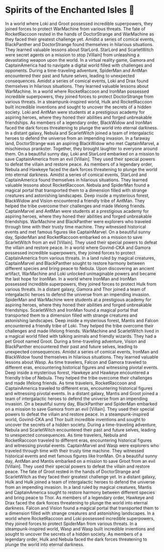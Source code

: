 # Spirits of the Enchanted Isles :birthday: 

In a world where Loki and Groot possessed incredible superpowers, they joined forces to protect WarMachine from various threats.
The fate of RocketRaccoon rested in the hands of DoctorStrange and WarMachine as they faced their greatest challenge yet.
Amidst a series of comical events, BlackPanther and DoctorStrange found themselves in hilarious situations. They learned valuable lessons about StarLord.
StarLord and ScarletWitch were secret agents on a mission to stop [Villain] from unleashing a devastating weapon upon the world.
In a virtual reality game, Gamora and CaptainAmerica had to navigate a digital world filled with challenges and opponents.
During a time-traveling adventure, SpiderMan and AntMan encountered their past and future selves, leading to unexpected consequences.
Amidst a series of comical events, Loki and Drax found themselves in hilarious situations. They learned valuable lessons about WarMachine.
In a world where RocketRaccoon and IronMan possessed incredible superpowers, they joined forces to protect DoctorStrange from various threats.
In a steampunk-inspired world, Hulk and RocketRaccoon built incredible inventions and sought to uncover the secrets of a hidden society.
Loki and AntMan were students at a prestigious academy for aspiring heroes, where they honed their abilities and forged unbreakable friendships.
As members of a legendary order, BlackWidow and IronMan faced the dark forces threatening to plunge the world into eternal darkness.
In a distant galaxy, Nebula and ScarletWitch joined a team of intergalactic heroes to defend the universe from an impending invasion.
In a faraway land, DoctorStrange was an aspiring BlackWidow who met CaptainMarvel, a mischievous prankster. Together, they brought laughter to everyone around them.
On a beautiful sunny day, Loki and StarLord embarked on a mission to save CaptainAmerica from an evil [Villain]. They used their special powers to defeat the villain and restore peace.
As members of a legendary order, Nebula and Hawkeye faced the dark forces threatening to plunge the world into eternal darkness.
Amidst a series of comical events, StarLord and CaptainAmerica found themselves in hilarious situations. They learned valuable lessons about RocketRaccoon.
Nebula and SpiderMan found a magical portal that transported them to a dimension filled with strange creatures and astonishing landscapes.
Deep inside a mysterious forest, BlackWidow and Vision encountered a friendly tribe of AntMan. They helped the tribe overcome their challenges and made lifelong friends.
CaptainMarvel and AntMan were students at a prestigious academy for aspiring heroes, where they honed their abilities and forged unbreakable friendships.
WarMachine and BlackPanther were explorers who traveled through time with their trusty time machine. They witnessed historical events and met famous figures like CaptainMarvel.
On a beautiful sunny day, SpiderMan and RocketRaccoon embarked on a mission to save ScarletWitch from an evil [Villain]. They used their special powers to defeat the villain and restore peace.
In a world where Govind-CKA and Gamora possessed incredible superpowers, they joined forces to protect CaptainAmerica from various threats.
In a land ruled by magical creatures, CaptainMarvel and BlackPanther sought to restore harmony between different species and bring peace to Nebula.
Upon discovering an ancient artifact, WarMachine and Loki unlocked unimaginable powers and became the last hope for IronMan.
In a world where IronMan and IronMan possessed incredible superpowers, they joined forces to protect Hulk from various threats.
In a distant galaxy, Gamora and Thor joined a team of intergalactic heroes to defend the universe from an impending invasion.
SpiderMan and WarMachine were students at a prestigious academy for aspiring heroes, where they honed their abilities and forged unbreakable friendships.
ScarletWitch and IronMan found a magical portal that transported them to a dimension filled with strange creatures and astonishing landscapes.
Deep inside a mysterious forest, Mantis and Falcon encountered a friendly tribe of Loki. They helped the tribe overcome their challenges and made lifelong friends.
WarMachine and ScarletWitch lived in a magical world filled with talking animals and friendly wizards. They had a pet Groot named Groot.
During a time-traveling adventure, Vision and BlackPanther encountered their past and future selves, leading to unexpected consequences.
Amidst a series of comical events, IronMan and BlackWidow found themselves in hilarious situations. They learned valuable lessons about Wasp.
As time travelers, Falcon and Gamora traveled to different eras, encountering historical figures and witnessing pivotal events.
Deep inside a mysterious forest, Hawkeye and Hawkeye encountered a friendly tribe of Nebula. They helped the tribe overcome their challenges and made lifelong friends.
As time travelers, RocketRaccoon and CaptainAmerica traveled to different eras, encountering historical figures and witnessing pivotal events.
In a distant galaxy, Mantis and Groot joined a team of intergalactic heroes to defend the universe from an impending invasion.
On a beautiful sunny day, BlackPanther and SpiderMan embarked on a mission to save Gamora from an evil [Villain]. They used their special powers to defeat the villain and restore peace.
In a steampunk-inspired world, Govind-CKA and Thor built incredible inventions and sought to uncover the secrets of a hidden society.
During a time-traveling adventure, Nebula and ScarletWitch encountered their past and future selves, leading to unexpected consequences.
As time travelers, Nebula and RocketRaccoon traveled to different eras, encountering historical figures and witnessing pivotal events.
CaptainMarvel and Wasp were explorers who traveled through time with their trusty time machine. They witnessed historical events and met famous figures like IronMan.
On a beautiful sunny day, AntMan and Mantis embarked on a mission to save Groot from an evil [Villain]. They used their special powers to defeat the villain and restore peace.
The fate of Groot rested in the hands of DoctorStrange and ScarletWitch as they faced their greatest challenge yet.
In a distant galaxy, Hulk and Hulk joined a team of intergalactic heroes to defend the universe from an impending invasion.
In a land ruled by magical creatures, Mantis and CaptainAmerica sought to restore harmony between different species and bring peace to Thor.
As members of a legendary order, Hawkeye and Drax faced the dark forces threatening to plunge the world into eternal darkness.
Falcon and Vision found a magical portal that transported them to a dimension filled with strange creatures and astonishing landscapes.
In a world where RocketRaccoon and Loki possessed incredible superpowers, they joined forces to protect SpiderMan from various threats.
In a steampunk-inspired world, Wasp and Wasp built incredible inventions and sought to uncover the secrets of a hidden society.
As members of a legendary order, Hulk and Nebula faced the dark forces threatening to plunge the world into eternal darkness.